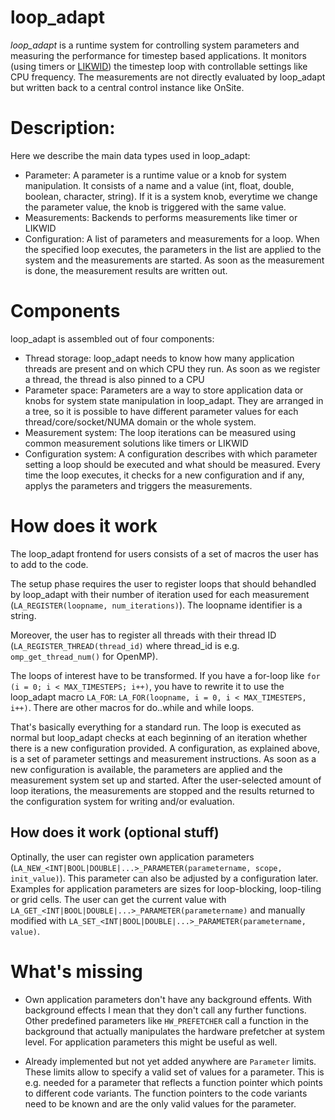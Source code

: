 # loop_adapt

*loop_adapt* is a runtime system for controlling system parameters and measuring the performance for timestep based applications. It monitors (using timers or [LIKWID](https://github.com/RRZE-HPC/likwid)) the timestep loop with controllable settings like CPU frequency. The measurements are not directly evaluated by loop_adapt but written back to a central control instance like OnSite.

# Description:

Here we describe the main data types used in loop_adapt:
- Parameter: A parameter is a runtime value or a knob for system manipulation. It consists of a name and a value (int, float, double, boolean, character, string). If it is a system knob, everytime we change the parameter value, the knob is triggered with the same value.
- Measurements: Backends to performs measurements like timer or LIKWID
- Configuration: A list of parameters and measurements for a loop. When the specified loop executes, the parameters in the list are applied to the system and the measurements are started. As soon as the measurement is done, the measurement results are written out.

# Components

loop_adapt is assembled out of four components:

- Thread storage: loop_adapt needs to know how many application threads are present and on which CPU they run. As soon as we register a thread, the thread is also pinned to a CPU
- Parameter space: Parameters are a way to store application data or knobs for system state manipulation in loop_adapt. They are arranged in a tree, so it is possible to have different parameter values for each thread/core/socket/NUMA domain or the whole system.
- Measurement system: The loop iterations can be measured using common measurement solutions like timers or LIKWID
- Configuration system: A configuration describes with which parameter setting a loop should be executed and what should be measured. Every time the loop executes, it checks for a new configuration and if any, applys the parameters and triggers the measurements.

# How does it work

The loop_adapt frontend for users consists of a set of macros the user has to add
to the code.

The setup phase requires the user to register loops that should behandled by loop_adapt with their number of iteration used for each measurement (`LA_REGISTER(loopname, num_iterations)`). The loopname identifier is a string.

Moreover, the user has to register all threads with their thread ID (`LA_REGISTER_THREAD(thread_id)` where thread_id is e.g. `omp_get_thread_num()` for OpenMP).

The loops of interest have to be transformed. If you have a for-loop like `for (i = 0; i < MAX_TIMESTEPS; i++)`, you have to rewrite it to use the loop_adapt macro `LA_FOR`: `LA_FOR(loopname, i = 0, i < MAX_TIMESTEPS, i++)`. There are other macros for do..while and while loops.

That's basically everything for a standard run. The loop is executed as normal but loop_adapt checks at each beginning of an iteration whether there is a new configuration provided. A configuration, as explained above, is a set of parameter settings and measurement instructions. As soon as a new configuration is available, the parameters are applied and the measurement system set up and started. After the user-selected amount of loop iterations, the measurements are stopped and the results returned to the configuration system for writing and/or evaluation.

## How does it work (optional stuff)

Optinally, the user can register own application parameters (`LA_NEW_<INT|BOOL|DOUBLE|...>_PARAMETER(parametername, scope, init_value)`). This parameter can also be adjusted by a configuration later. Examples for application parameters are sizes for loop-blocking, loop-tiling or grid cells. The user can get the current value with `LA_GET_<INT|BOOL|DOUBLE|...>_PARAMETER(parametername)` and manually modified with `LA_SET_<INT|BOOL|DOUBLE|...>_PARAMETER(parametername, value)`.

# What's missing

- Own application parameters don't have any background effents. With background effects I mean that they don't call any further functions. Other predefined parameters like `HW_PREFETCHER` call a function in the background that actually manipulates the hardware prefetcher at system level. For application parameters this might be useful as well.

- Already implemented but not yet added anywhere are `Parameter` limits. These limits allow to specify a valid set of values for a parameter. This is e.g. needed for a parameter that reflects a function pointer which points to different code variants. The function pointers to the code variants need to be known and are the only valid values for the parameter.
